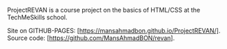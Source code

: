 ProjectREVAN is a course project on the basics of HTML/CSS at the TechMeSkills school.    

Site on GITHUB-PAGES: [https://mansahmadbon.github.io/ProjectREVAN/].  
Source code: [https://github.com/MansAhmadBON/revan].